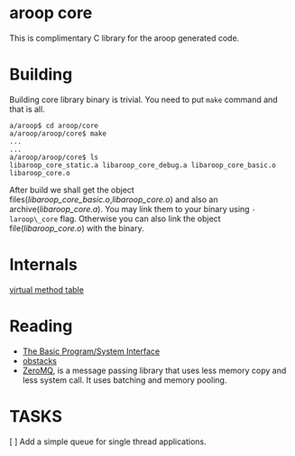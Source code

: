 aroop core
===========

This is complimentary C library for the aroop generated code.

Building
========

Building core library binary is trivial. You need to put `make` command and that is all.

```
a/aroop$ cd aroop/core
a/aroop/aroop/core$ make
...
...
a/aroop/aroop/core$ ls
libaroop_core_static.a libaroop_core_debug.a libaroop_core_basic.o  libaroop_core.o 
```

After build we shall get the object files(*libaroop_core_basic.o*,*libaroop_core.o*) and also an archive(*libaroop_core.a*). You may link them to your binary using `-laroop\_core` flag. Otherwise you can also link the object file(*libaroop_core.o*) with the binary.

Internals
==========

[virtual method table](http://en.wikipedia.org/wiki/Virtual_method_table)

Reading
========

- [The Basic Program/System Interface](http://ftp.gnu.org/old-gnu/Manuals/glibc-2.2.3/html_chapter/libc_25.html)
- [obstacks](http://www.gnu.org/software/libc/manual/html_node/Obstacks.html#Obstacks)
- [ZeroMQ](http://aosabook.org/en/zeromq.html), is a message passing library that uses less memory copy and less system call. It uses batching and memory pooling.

TASKS
=====
[ ] Add a simple queue for single thread applications.
